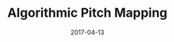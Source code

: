 ---
title: "Algorithmic Pitch Mapping"
date: 2017-04-13
resources:
- name: algorithmic-pitch-mapping.pdf

categories: [projects]
tags: [machine learning, music]
draft: true
---